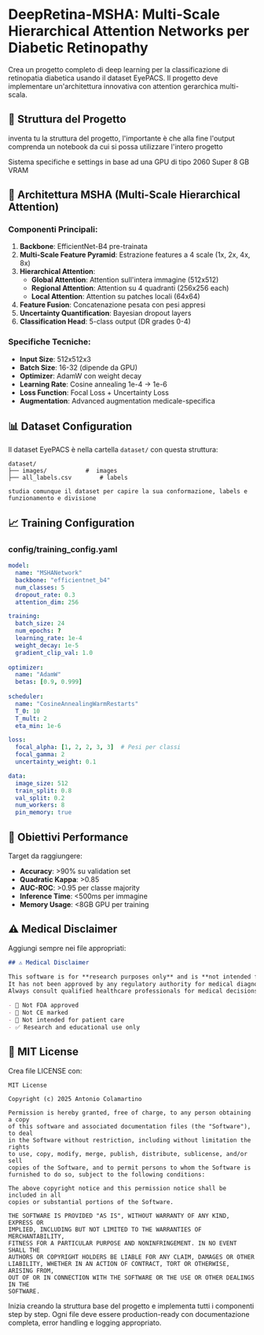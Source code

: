 # DeepRetina-MSHA: Multi-Scale Hierarchical Attention Networks per Diabetic Retinopathy

Crea un progetto completo di deep learning per la classificazione di retinopatia diabetica usando il dataset EyePACS. Il progetto deve implementare un'architettura innovativa con attention gerarchica multi-scala.

## 📁 Struttura del Progetto

inventa tu la struttura del progetto, l'importante è che alla fine l'output comprenda un notebook da cui si possa utilizzare l'intero progetto

Sistema specifiche e settings in base ad una GPU di tipo 2060 Super 8 GB VRAM

## 🎯 Architettura MSHA (Multi-Scale Hierarchical Attention)

### Componenti Principali:

1. **Backbone**: EfficientNet-B4 pre-trainata
2. **Multi-Scale Feature Pyramid**: Estrazione features a 4 scale (1x, 2x, 4x, 8x)
3. **Hierarchical Attention**:
   - **Global Attention**: Attention sull'intera immagine (512x512)
   - **Regional Attention**: Attention su 4 quadranti (256x256 each)
   - **Local Attention**: Attention su patches locali (64x64)
4. **Feature Fusion**: Concatenazione pesata con pesi appresi
5. **Uncertainty Quantification**: Bayesian dropout layers
6. **Classification Head**: 5-class output (DR grades 0-4)

### Specifiche Tecniche:

- **Input Size**: 512x512x3
- **Batch Size**: 16-32 (dipende da GPU)
- **Optimizer**: AdamW con weight decay
- **Learning Rate**: Cosine annealing 1e-4 → 1e-6
- **Loss Function**: Focal Loss + Uncertainty Loss
- **Augmentation**: Advanced augmentation medicale-specifica

## 📊 Dataset Configuration

Il dataset EyePACS è nella cartella `dataset/` con questa struttura:
```
dataset/
├── images/           #  images
├── all_labels.csv        # labels

studia comunque il dataset per capire la sua conformazione, labels e funzionamento e divisione
```


## 📈 Training Configuration

### config/training_config.yaml
```yaml
model:
  name: "MSHANetwork"
  backbone: "efficientnet_b4"
  num_classes: 5
  dropout_rate: 0.3
  attention_dim: 256

training:
  batch_size: 24
  num_epochs: ?
  learning_rate: 1e-4
  weight_decay: 1e-5
  gradient_clip_val: 1.0
  
optimizer:
  name: "AdamW"
  betas: [0.9, 0.999]
  
scheduler:
  name: "CosineAnnealingWarmRestarts"
  T_0: 10
  T_mult: 2
  eta_min: 1e-6

loss:
  focal_alpha: [1, 2, 2, 3, 3]  # Pesi per classi
  focal_gamma: 2
  uncertainty_weight: 0.1

data:
  image_size: 512
  train_split: 0.8
  val_split: 0.2
  num_workers: 8
  pin_memory: true
```

## 🎯 Obiettivi Performance

Target da raggiungere:
- **Accuracy**: >90% su validation set
- **Quadratic Kappa**: >0.85
- **AUC-ROC**: >0.95 per classe majority
- **Inference Time**: <500ms per immagine
- **Memory Usage**: <8GB GPU per training

## ⚠️ Medical Disclaimer

Aggiungi sempre nei file appropriati:

```markdown
## ⚠️ Medical Disclaimer

This software is for **research purposes only** and is **not intended for clinical use**. 
It has not been approved by any regulatory authority for medical diagnosis. 
Always consult qualified healthcare professionals for medical decisions.

- 🚫 Not FDA approved
- 🚫 Not CE marked  
- 🚫 Not intended for patient care
- ✅ Research and educational use only
```

## 📄 MIT License

Crea file LICENSE con:

```
MIT License

Copyright (c) 2025 Antonio Colamartino

Permission is hereby granted, free of charge, to any person obtaining a copy
of this software and associated documentation files (the "Software"), to deal
in the Software without restriction, including without limitation the rights
to use, copy, modify, merge, publish, distribute, sublicense, and/or sell
copies of the Software, and to permit persons to whom the Software is
furnished to do so, subject to the following conditions:

The above copyright notice and this permission notice shall be included in all
copies or substantial portions of the Software.

THE SOFTWARE IS PROVIDED "AS IS", WITHOUT WARRANTY OF ANY KIND, EXPRESS OR
IMPLIED, INCLUDING BUT NOT LIMITED TO THE WARRANTIES OF MERCHANTABILITY,
FITNESS FOR A PARTICULAR PURPOSE AND NONINFRINGEMENT. IN NO EVENT SHALL THE
AUTHORS OR COPYRIGHT HOLDERS BE LIABLE FOR ANY CLAIM, DAMAGES OR OTHER
LIABILITY, WHETHER IN AN ACTION OF CONTRACT, TORT OR OTHERWISE, ARISING FROM,
OUT OF OR IN CONNECTION WITH THE SOFTWARE OR THE USE OR OTHER DEALINGS IN THE
SOFTWARE.
```

Inizia creando la struttura base del progetto e implementa tutti i componenti step by step. Ogni file deve essere production-ready con documentazione completa, error handling e logging appropriato.